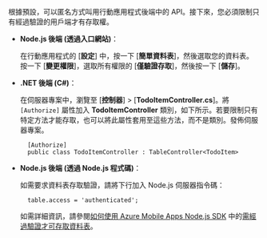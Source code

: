 
根據預設，可以匿名方式叫用行動應用程式後端中的 API。接下來，您必須限制只有經過驗證的用戶端才有存取權。

+ **Node.js 後端 (透過入口網站)**：  
	
	在行動應用程式的 [**設定**] 中，按一下 [**簡單資料表**]，然後選取您的資料表。按一下 [**變更權限**]，選取所有權限的 [**僅驗證存取**]，然後按一下 [**儲存**]。

+ **.NET 後端 (C#)**：

	在伺服器專案中，瀏覽至 [**控制器**] > [**TodoItemController.cs**]。將 `[Authorize]` 屬性加入 **TodoItemController** 類別，如下所示。若要限制只有特定方法才能存取，也可以將此屬性套用至這些方法，而不是類別。發佈伺服器專案。


        [Authorize]
        public class TodoItemController : TableController<TodoItem>

+ **Node.js 後端 (透過 Node.js 程式碼)**：
	
	如需要求資料表存取驗證，請將下行加入 Node.js 伺服器指令碼：


        table.access = 'authenticated';

	如需詳細資訊，請參閱[如何使用 Azure Mobile Apps Node.js SDK](../articles/app-service-mobile/app-service-mobile-node-backend-how-to-use-server-sdk.md) 中的[需經過驗證才可存取資料表](../articles/app-service-mobile/app-service-mobile-node-backend-how-to-use-server-sdk.md#howto-tables-auth)。

<!---HONumber=AcomDC_1125_2015-->